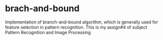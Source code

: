 brach-and-bound
===============

Implementation of branch-and-bound algorithm, which is generally used for feature selection in pattern recognition. This is my assign#4 of subject Pattern Recognition and Image Processing